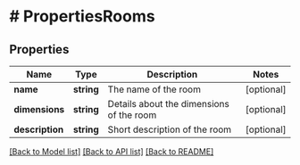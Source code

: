# # PropertiesRooms

## Properties

Name | Type | Description | Notes
------------ | ------------- | ------------- | -------------
**name** | **string** | The name of the room | [optional]
**dimensions** | **string** | Details about the dimensions of the room | [optional]
**description** | **string** | Short description of the room | [optional]

[[Back to Model list]](../../README.md#models) [[Back to API list]](../../README.md#endpoints) [[Back to README]](../../README.md)
